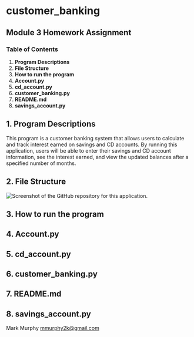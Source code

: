 # customer_banking
## Module 3 Homework Assignment
### Table of Contents
1. **Program Descriptions**
2. **File Structure**
3. **How to run the program**
4. **Account.py**
5. **cd_account.py**
6. **customer_banking.py**
7. **README.md**
8. **savings_account.py**


## 1. **Program Descriptions**

This program is a customer banking system that allows users to calculate and track interest earned on savings and CD accounts. By running this application, users will be able to enter their savings and CD account information, see the interest earned, and view the updated balances after a specified number of months.

## 2. **File Structure**

![Screenshot of the GitHub repository for this application.](https://github.com/user-attachments/assets/cb7c562e-9204-4acb-99bd-10cb85865161)


## 3. **How to run the program**

## 4. **Account.py**

## 5. **cd_account.py**

## 6. **customer_banking.py**

## 7. **README.md**

## 8. **savings_account.py**






Mark Murphy mmurphy2k@gmail.com
